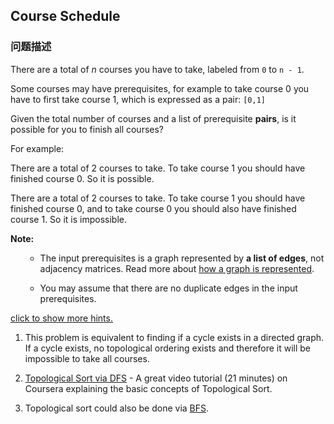 ## Course Schedule  
### 问题描述

There are a total of *n* courses you have to take, labeled from `0` to `n - 1`.

Some courses may have prerequisites, for example to take course 0 you have to first take course 1, which is expressed as a pair: `[0,1]`


Given the total number of courses and a list of prerequisite **pairs**, is it possible for you to finish all courses?


For example:

There are a total of 2 courses to take. To take course 1 you should have finished course 0. So it is possible.

There are a total of 2 courses to take. To take course 1 you should have finished course 0, and to take course 0 you should also have finished course 1. So it is impossible.

**Note:**<br>
<ol>
- The input prerequisites is a graph represented by **a list of edges**, not adjacency matrices. Read more about [how a graph is represented](https://www.khanacademy.org/computing/computer-science/algorithms/graph-representation/a/representing-graphs).
- You may assume that there are no duplicate edges in the input prerequisites.
</ol>


[click to show more hints.](#)

1. This problem is equivalent to finding if a cycle exists in a directed graph. If a cycle exists, no topological ordering exists and therefore it will be impossible to take all courses.
1. [Topological Sort via DFS](https://class.coursera.org/algo-003/lecture/52) - A great video tutorial (21 minutes) on Coursera explaining the basic concepts of Topological Sort.
1. Topological sort could also be done via [BFS](http://en.wikipedia.org/wiki/Topological_sorting#Algorithms).
